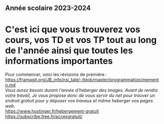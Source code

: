 ## Année scolaire 2023-2024
# C'est ici que vous trouverez vos cours, vos TD et vos TP tout au long de l'année ainsi que toutes les informations importantes

Pour commencer, voici les révisions de première : https://framagit.org/JB_info/nsi_tale/-/blob/master/programmation/memento.md <br>
<i>Vous aurez besoin durant l'année d'heberger des images. Avant de rendre votre travail, Je vous propose donc de vous servir du net pour trouver un endroit gratuit pour y déposer vos travaux et même heberger vos pages web.</i><br>
https://www.hostinger.fr/hebergement-gratuit <br>
https://subscribe.free.fr/accesgratuit/ <br>

